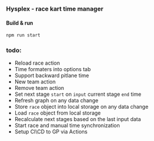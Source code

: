 ### Hysplex - race kart time manager 
#### Build & run 
```bash
npm run start
```
### todo:
 - Reload race action
 - Time formaters into options tab
 - Support backward pitlane time
 - New team action
 - Remove team action
 - Set next stage `start` on `input` current stage `end` time
 - Refresh graph on any data change
 - Store `race` object into local storage on any data change
 - Load `race` object from local storage
 - Recalculate next stages based on the last input data
 - Start race and manual time synchronization
 - Setup CI\CD to GP via Actions
